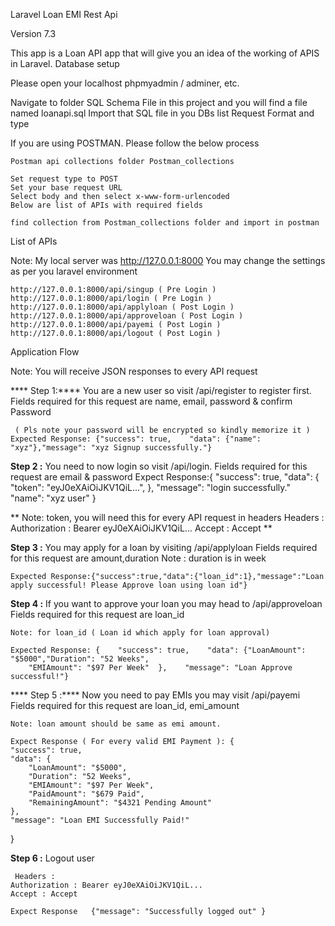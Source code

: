 Laravel Loan EMI Rest Api

Version 7.3

This app is a Loan API app that will give you an idea of the working of APIS in Laravel.
Database setup

Please open your localhost phpmyadmin / adminer, etc.

Navigate to folder SQL Schema File in this project and you will find a file named loanapi.sql  Import that SQL file in you DBs list
Request Format and type

If you are using POSTMAN. Please follow the below process

    Postman api collections folder Postman_collections 

    Set request type to POST
    Set your base request URL
    Select body and then select x-www-form-urlencoded
    Below are list of APIs with required fields

    find collection from Postman_collections folder and import in postman

List of APIs

Note: My local server was http://127.0.0.1:8000 You may change the settings as per you laravel environment

    http://127.0.0.1:8000/api/singup ( Pre Login )
    http://127.0.0.1:8000/api/login ( Pre Login )
    http://127.0.0.1:8000/api/applyloan ( Post Login )
    http://127.0.0.1:8000/api/approveloan ( Post Login )
    http://127.0.0.1:8000/api/payemi ( Post Login )
    http://127.0.0.1:8000/api/logout ( Post Login )

Application Flow

Note: You will receive JSON responses to every API request

 **** Step 1:****  You are a new user so visit /api/register to register first.
     Fields required for this request are name, email, password & confirm Password

     ( Pls note your password will be encrypted so kindly memorize it ) 
    Expected Response: {"success": true,    "data": {"name": "xyz"},"message": "xyz Signup successfully."}

  **Step 2 :**  You need to now login so visit /api/login. Fields required for this request are email & password
    Expect Response:{
    "success": true,
    "data": {
        "token": "eyJ0eXAiOiJKV1QiL...", 
    },
    "message": "login successfully."
     "name": "xyz user"
}

  **  Note: token, you will need this for every API request in headers
    Headers : 
    Authorization : Bearer eyJ0eXAiOiJKV1QiL... 
    Accept : Accept **

   **Step 3 :**  You may apply for a loan by visiting /api/applyloan Fields required for this request are  amount,duration
    Note : duration is in week 

    Expected Response:{"success":true,"data":{"loan_id":1},"message":"Loan apply successful! Please Approve loan using loan id"}

  **Step 4 :**  If you want to approve your loan you may head to /api/approveloan Fields required for this request are   loan_id

    Note: for loan_id ( Loan id which apply for loan approval)

    Expected Response: {    "success": true,    "data": {"LoanAmount": "$5000","Duration": "52 Weeks",
        "EMIAmount": "$97 Per Week"  },    "message": "Loan Approve successful!"}

 **** Step 5 :****  Now you need to pay EMIs you may visit /api/payemi Fields required for this request are loan_id, emi_amount

    Note: loan amount should be same as emi amount.

    Expect Response ( For every valid EMI Payment ): {
    "success": true,
    "data": {
        "LoanAmount": "$5000",
        "Duration": "52 Weeks",
        "EMIAmount": "$97 Per Week",
        "PaidAmount": "$679 Paid",
        "RemainingAmount": "$4321 Pending Amount"
    },
    "message": "Loan EMI Successfully Paid!"
}

 **Step 6 :** Logout user 

 	 Headers : 
    Authorization : Bearer eyJ0eXAiOiJKV1QiL... 
    Accept : Accept

    Expect Response   {"message": "Successfully logged out" }
